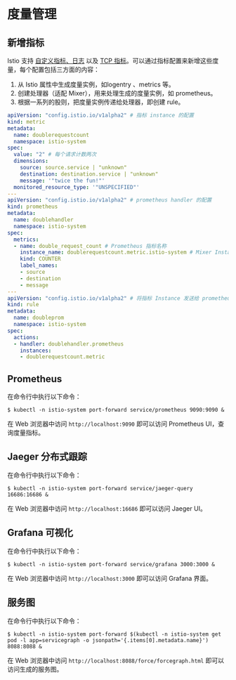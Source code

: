 # 度量管理

## 新增指标

Istio 支持 [自定义指标、日志](https://istio.io/docs/tasks/telemetry/metrics-logs/) 以及 [TCP 指标](https://istio.io/docs/tasks/telemetry/tcp-metrics/)。可以通过指标配置来新增这些度量，每个配置包括三方面的内容：

1. 从 Istio 属性中生成度量实例，如logentry 、metrics 等。
2. 创建处理器（适配 Mixer），用来处理生成的度量实例，如 prometheus。
3. 根据一系列的股则，把度量实例传递给处理器，即创建 rule。

```yaml
apiVersion: "config.istio.io/v1alpha2" # 指标 instance 的配置
kind: metric
metadata:
  name: doublerequestcount
  namespace: istio-system
spec:
  value: "2" # 每个请求计数两次
  dimensions:
    source: source.service | "unknown"
    destination: destination.service | "unknown"
    message: '"twice the fun!"'
  monitored_resource_type: '"UNSPECIFIED"'
---
apiVersion: "config.istio.io/v1alpha2" # prometheus handler 的配置
kind: prometheus
metadata:
  name: doublehandler
  namespace: istio-system
spec:
  metrics:
  - name: double_request_count # Prometheus 指标名称
    instance_name: doublerequestcount.metric.istio-system # Mixer Instance 名称（全限定名称）
    kind: COUNTER
    label_names:
    - source
    - destination
    - message
---
apiVersion: "config.istio.io/v1alpha2" # 将指标 Instance 发送给 prometheus handler 的 rule 对象
kind: rule
metadata:
  name: doubleprom
  namespace: istio-system
spec:
  actions:
  - handler: doublehandler.prometheus
    instances:
    - doublerequestcount.metric
```

## Prometheus

在命令行中执行以下命令：

```text
$ kubectl -n istio-system port-forward service/prometheus 9090:9090 &
```

在 Web 浏览器中访问 `http://localhost:9090` 即可以访问 Prometheus UI，查询度量指标。

## Jaeger 分布式跟踪

在命令行中执行以下命令：

```text
$ kubectl -n istio-system port-forward service/jaeger-query 16686:16686 &
```

在 Web 浏览器中访问 `http://localhost:16686` 即可以访问 Jaeger UI。

## Grafana 可视化

在命令行中执行以下命令：

```text
$ kubectl -n istio-system port-forward service/grafana 3000:3000 &
```

在 Web 浏览器中访问 `http://localhost:3000` 即可以访问 Grafana 界面。

## 服务图

在命令行中执行以下命令：

```text
$ kubectl -n istio-system port-forward $(kubectl -n istio-system get pod -l app=servicegraph -o jsonpath='{.items[0].metadata.name}') 8088:8088 &
```

在 Web 浏览器中访问 `http://localhost:8088/force/forcegraph.html` 即可以访问生成的服务图。

